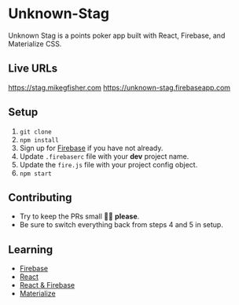 # Unknown-Stag
Unknown Stag is a points poker app built with React, Firebase, and Materialize CSS. 

## Live URLs
https://stag.mikegfisher.com
https://unknown-stag.firebaseapp.com

## Setup
1. `git clone`
2. `npm install`
3. Sign up for [Firebase](https://firebase.google.com) if you have not already. 
4. Update `.firebaserc` file with your **dev** project name. 
5. Update the `fire.js` file with your project config object. 
6. `npm start`

## Contributing
- Try to keep the PRs small 🙏🏻 **please**. 
- Be sure to switch everything back from steps 4 and 5 in setup. 

## Learning
- [Firebase](https://firebase.google.com/docs/web/setup)
- [React](https://reactjs.org/docs/hello-world.html)
- [React & Firebase](https://www.robinwieruch.de/complete-firebase-authentication-react-tutorial/#react-firebase-setup)
- [Materialize](http://materializecss.com/getting-started.html)
